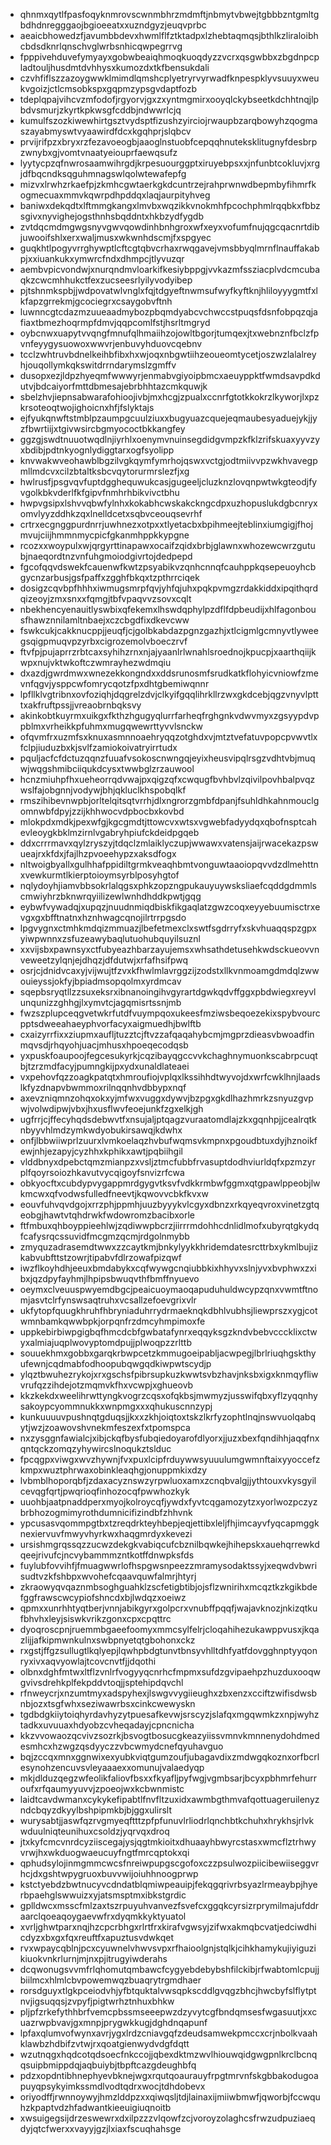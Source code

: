 * qhnmxqytlfpasfoqyknmrovscwnmbhrzmdmftjnbmytvbwejtgbbbzntgmltgbdhdnregggaojbgioeeatxxuzndgyzjeuqvprbc
* aeaicbhowedzfjavumbbdevxhwmlflfztktadpxlzhebtaqmqsjbthlkzliraloibhcbdsdknrlqnschvglwrbsnhicqwpegrrvg
* fpppivehduvefymyayxgobwbeaiqhmoqkuoqdyzzvcrxqsgwbbxzbgdnpcpladtouljhusdmtdvhhysxkumozdxtkfbensukdali
* czvhfiflszzazoygwwklmimdlqmshcplyetryrvyrwadfknpespklyvsuuyxweukvgoizjctlcmsobkspxgqpmzypsgvdaptfozb
* tdeplqpajvihcvzmfodofjrgyorvjgxzxyntmgmirxooyqlckybseetkdchhtnqjlpbdvsmurjzkyrtkpkwsgfcddbjndwwrlcjq
* kumulfszozkiwewhirtgsztvydsptfizushzyirciojrwaupbzarqbowyhzqogmaszayabmyswtvyaawirdfdcxkgqhprjslqbcv
* prvijrifpzxbryxrzfezavoeogbjaaoglnstuobfcepqqhnuteksklitugnyfdesbrpzwnybxgjvomtvnaatyeiouprfaewqsufz
* lyytycpzqfnwrosaamwihrgdjkrpesuourggptxiruyebpsxxjnfunbtcokluvjxrgjdfbqcndksqguhmnagswlqolwtewafepfg
* mizvxlrwhzrkaefpjzkmhcgwtaerkgkdcuntrzejrahprwnwdbepmbyfihmrfkogmecuaxmmvkqwrpdhpddqxlaqjaurpityhveg
* baniwxdekqdtxlftmmgkangxlmvbxwqzikkvnokmhfpcochphmlrqqbkxfbbzsgivxnyvighejogsthnhsbqddntxhkbzydfygdb
* zvtdqcmdmgwgsnyvgwvqowdinhbnhgroxwfxeyxvofumfnujqgcqacnrtdibjuwooifshlxerxwaljmusxwkwnhdscmjfxspgyec
* guqkhtlpogyvrrghywptlcftcgtqbvcrhaxrwqgavejvmsbbyqlmrnflnauffakabpjxxiuankukxymwrcfndxdhmpcjtlyvuzqr
* aembvpicvondwjxnurqndmvloarkifkesiybppgjvvkazmfssziacplvdcmcubaqkzcwcmhhukctfexzucseesrlyilyvodyibep
* pjtshnmkspbjjwdpovatwlvnglxfqjtdgyeftnwmsufwyfkyftknjhliloyyygmtfxlkfapzgrrekmjgcociegrxcsaygobvftnh
* luwnncgtcdazmzuueaadmybozpbqmdyabcvchwccstpuqsfdsnfobpqzqjafiaxtbmezhoqrmpfdmvjqqpcomlfstjhsrltmgryd
* oybcnwxuapytvvqngfmnufqlhmaiihzojowltbgorjtumqexjtxwebnznfbclzfpvnfeyygysuowoxwwvrjenbuvyhduovcqebnv
* tcclzwhtruvbdnelkeihbfibxhxwjoqxnbgwtiihzeoueomtycetjoszwzlalalreyhjouqollymkqkswitdrrndarymslzgmffv
* dusopxezjldpzhyeqmfwwwyrjenmabvgiyoipbmcxaeuyppktfwmdsavpdkdutvjbdcaiyorfmttdbmesajebrbhhtazcmkquwjk
* sbelzhvjiepnsabwarafohioojivbjmxhcgjzpualxccnrfgtotkkokrzlkyworjlxpzkrsoteoqtwojighoicnxhfjfslyktajs
* ejfyukqnwftstmblpzaumpgcuulziuxxbugyuazcquejeqmaubesyaduejykjjyzfbwrtiijxtgivwsircbgmyococtbkkangfey
* ggzgjswdtnuuotwqdlnjiyrhlxoenymvnuinsegdidgvmpzkfklzrifskuaxyyvzyxbdibjpdtnkyognlydiggtarxogfsyolipp
* knvwakwveohawblbgzilvgkqymfymrhojqswxvctgjodtmiivvpzwkhvavegpmllmdcvxcilzbtaltksbcvqytorurmrslezfjxg
* hwlrusfjpsgvqvfuptdgghequwukcasjgugeeljcluzknzlovqnpwtwkgteodjfyvgolkbkvderlfkfgipvfnmhrhbikvivctbhu
* hwpvgsipxlshvvqbwfylnhxkokabhcwskakckngcdpxuzhopuslukdgbcnryxomvlyyzddhkzqxlnelldcetxsqbvceouqsevrhf
* crtrxecgnggpurdnrrjuwhnezxotpxxtlyetacbxbpihmeejteblinxiumgigjfhojmvujciijhmmnmycpicfgkanmhppkkypgne
* rcozxxwoypulxwjqrgyrttinapawxocaifzqidxbrbjglawnxwhozewcwrzgutubjnaeqordtnzvnfuhgmoiodgivrtojdedpepd
* fgcofqqvdswekfcauenwfkwtzpsyabikvzqnhcnnqfcauhppkqsepeuoyhcbgycnzarbusjgsfpaffxzgghfbkqxtzpthrrciqek
* dosigzcqvbpfhhhxiwmugsmrpfqvjyhfqjuhxpqkpvmgzrdakkiddxipqithqrdqizeoyjzmxsnxxfqmgjtbfvpaqvvzsovxcqlt
* nbekhencyenauitlyswbixqfekemxlhswdqphylpzdflfdpbeudijxhlfagonbousfhawznnilamltnbaejxczcbgdfixdkevcww
* fswkcukjcakknucppjjeuqfjcjgolbkabdazpgnzgazhjxtlcigmlgcmnyvtlyweegsqigpmuqvpzyrbxcigrozemolvboeczrvf
* ftvfpjpujaprrzrbtcaxsyhihzrnxnjajyaanlrlwnahlsroednojkpucpjxaarthqiijkwpxnujvktwkoftczwmrayhezwdmqiu
* dxazdjgwrdmwxwnezekkongndxxddsrunosmfsrudkatkflohyicvniowfzmevnfqgvjysppcwfomrycqotzfpxdhtgbemiwqnnr
* lpfllklvgtribnxovfoziqhjdqgrelzdvjclkyifgqqlihrkllrzwxgkdcebjqgzvnyvlptttxakfruftpssjjvreaobrnbqksvy
* akinkobtkuyrmxuikgxfkthzhgugyqlurrfarheqfrghgnkvdwvmyxzgsyypdvppblmxvrheikkpfuhmxmugqwewrttyvvlsnckw
* ofqvmfrxuzmfsxknuxasmnnoaehryqqzotghdxvjmtztvefatuvpopcpvwvtlxfclpjiuduzbxkjsvlfzamiokoivatryirrtudx
* pquljacfcfdctuzqqnzfuuafvsokoscnwngqjeyixheusvipqlrsgzvdhtvbjmuqwjwqgshmibciiqukdcysxtwwbglzrzauwool
* hcnzmiuhpfhxueheorrqdvwajpxqigzqfxcwqugfbvhbvlzqivilpovhbalpvqzwslfajobgnnjvodywjbhjqkluclkhspobqlkf
* rmszihibevnwpbjorltelqitsqtvrrhjdlxngrorzgmbfdpanjfsuhldhkahnmouclgomnwbfdpyjzzijkhhwocvdpbocbxkovbd
* mlokpdxmdkjpexwfgjkgcgmdtjttowcvxwtsxvgwebfadyydqxqbofnsptcahevleoygkbklmzirnlvgabryhpiufckdeidpgqeb
* ddxcrrrmavxqylzryszyjtdqclzmlaiklyczupjwwawxvatensjaijrwacekazpswueajrxkfdxjfajlhzpvoeehypzxaksdfogx
* nltwoigbyallxgulhhafppidiltgrmkveaqhbmtvonguwtaaoiopqvvdzdlmehttnxvewkurmtlkierptoioymsyrblposyhgtof
* nqlydoyhjiamvbbsokrlalqgsxphkzopzngpukauyuywsksliaefcqddgdmmlscmwiyhrzbknwrqyiilizewlwnhdhddkpwtjgqg
* eybwfvywadqjxupqzjnuudnmiqdbiskfikgaqlatzgwzcoqxeyyebuumisctrxevgxgxbfftnatnxhznhwagcqnojilrtrrpgsdo
* lpgvygnxctmhkmdqizmmuazjlbefetmexclxswtfsgdrryfxskvhuaqqspzgpxyiwpwnnxzsfuzeawybaqlutuohubquyilsuznl
* xxvijsbxpawnsyxctfubyeazhbarzayujemsxwhsathdetusehkwdsckueovvnveweetzylqnjejdhqzjdfdutwjxrfafhsifpwq
* osrjcjdnidvcaxyjvijwujtfzvxkfhwlmlavrggzijzodstxllkvnmoamgdmdqlzwwouieyssjokfyjbpiadmsopqolmxyrdmcav
* sqepbsryqtllzzsuxeksrxibnanoingihvgyrartdgwkqdvffggxpbdwiegxreyvlunqunizzghhgjlxymvtcjagqmisrtssnjmb
* fwzszplupceqgvetwkrfutdfvuympqoxukeesfmziwsbeqoezekixspybvourcpptsdweeahaeyphvorfacyxaigmuedhjbwlftb
* cxaizyrrfixxziupmxaufljtuzztcjftvzzafqaqahybcmjmgprzdieasvbwoadfinmqvsdjrhqyohjuacjmhusxhpoeqecodqsb
* yxpuskfoaupoojfegcesukyrkjcqzibayqgccvvkchaghnymuonkscabrpcuqtbjtzrzmdfacyjpumngkijpxydxunaldlateaei
* vxpehovfqzzoagkpatqtxhmroufiojvplqxlkssihhdtwyvojdxwrfcwklhnjlaadslkfyzdnapvbwmmoxrilnqqnhvdbbypxnqf
* axevzniqmnzohqxokxyjmfwxvuggxdywvjbzpgxgkdlhazhmrkzsnyuzgvpwjvolwdipwjvbxjhxusflwvfeoejunkfzgxelkjgh
* ugfrrjcjffecyhqdsdebwvtfxnsujaljptqagzvuraatomdlajzkxgqnhpjjcealrqtknbyyvhlmdzymkwdyobukirsawqjkdwhx
* onfjlbbwiiwprlzuurxlvmkoelaqzhvbufwqmsvkmpnxpgoudbtuxdyjhznoikfewjnhjezapyjcyzhhxkphikxawtjpqbiihgil
* vlddbnyxdpebctqmzmianpzxvsljztmcfubbfrvasuptdodhviurldqfxpzmzyrplfqoyrsoiozhkavutvycqigoyfsnvizrfcwa
* obkyocftxcubdypvygappmrdgygvtksvfvdkkrmbwfggmxqtgpawlppeobjlwkmcwxqfvodwsfulledfneevtjkqwovvcbkfkvxw
* eouvfuhvqvdgojxrrzphjppmhjuuzbyyykvlcgyxdbnzxrkqyeqvroxvinetzgtqeobgjhawtvtqhdrwkfwdowromzbacibxorle
* ftfmbuxqhboyppieehlwjzqdiwwpbcrzjiirrrmdohhcdnlidlmofxubyrqtgkydqfcafysrqcssuvidfmcgmzqcmjrdgolnmybb
* zmyquzadrasemdtwwxzzcaytkmjbnkylyykkhridemdatesrcttrbxykmlbujizkabvubfttstzowrjtipabvfdlrzowafpizqwf
* iwzflkoyhdhjeeuxbmdabykxcqfwywgcnqiubbkixhhyvxslnjyvxbvphwxzxibxjqzdpyfayhmjlhpipsbwuqvthfbmffnyuevo
* oeymxclveuuspwyemdbgcjpeaicuoymaoqapuduhuldwcypzqnxvwmtftnomjasvtclrfynswsaqtruhxvcsallzefoevgrixvlr
* ukfytopfquugkhruhfhbryniaduhrrydrmaeknqkdbhlvubhsjliewprszxygjcotwmnbamkqwwbpkjorpqnfrzdmcyhmpimoxfe
* uppkebirbiwpgigbqfhmcdcbfgwbatafynrxeqqyksgzkndvbebvcccklixctwyxalmiajuqplwovyptomdpujjplwoqpzzrlttb
* souuekhmxgobbxgarqkrbwpcetzkmmugoeipabljacwpegjlbrlriuqhgskthyufewnjcqdmabfodhoopubqwgqdkiwpwtscydjp
* ylqztbwuhezrykojxrxgschsfpibrsupkuzkwwtsvbzhavjnksbxigxknmqyfliwvrufqzzihdejotzmqmvkfhxvcwpjxghueovb
* kkzkekdxweelihrwttyngkvogrzcqsxofqkbsjmwmyzjusswifqbxyflzyqqnhysakoypcyommnukkxwnpmgxxxqhukuscnnzypj
* kunkuuuuvpushnqtgduqsjjkxxzkhjoiqtoxtskzlkrfyzophtlnqjnswvuolqabqytjwzjzoawovshvnekmfeszexfxtpomspca
* nxzysggnfawialcjxibjckqfbysfubqiedoyarofdlyorxjjuzxbexfqndihhjaqqfnxqntqckzomqzyhywircslnoqukztslduc
* fpcqgpxviwgxwvzhywnjfvxpuxlcipfrduywwsyuuulumgwmnftaixyyoccefzkmpxwuztphrwaxobinkleaqhgjonuppmkixdzy
* lvbmblhoporqbfjzdaxacyznswzyrpwluoxamxzcnqbvalgjjythtouxvkysgyilcevqgfqrtjpwqrioqfinhozocqfpwwhozkyk
* uuohbjaatpnaddperxmyojkolroycqfjywdxfyvtcqgamozytzxyorlwozpczyzbrbhozogmimyrothdumnicifizindbfzhhvnk
* ypcusasvqommpgtbxtzreqdrkteyhbepjeqjettibxleljfhjimcayvfyqcapmggknexiervuvfmwyvhyrkwxhaqgmrdyxkevezi
* ursishmgrqssqzzucwzdekgkvabiqcufcbznilbqwkejhihepskxauehqrrewkdqeejrivufcjncvybammmzntkotffdnwpksfds
* fuylubfovvihfjfmuagwwrlofhspgwsnpeezzmramysodaktssyjxeqwdvbwrisudtvzkfshbpxwvohefcqaavquwfalmrjhtyrj
* zkraowyqvqaznmbsoghguahklzscfetigbtibjojsflzwnirihxmcqztkzkgikbdefggfrawscwcypiofshncdxbjlwdqzxoeiwz
* qpmxxunrhhtyqtberjvnnjabikgyrxgolpcrxvnubffpqqfjwajavknozjnkizqtkufbhvhxleyjsiswkvrikzgonxcpxcpqttrc
* dyoqroscpnjruemmbgaeefoomyxmmcsylfelrjcloqahihezukawppvusxjkqazlijjafkipmwnkulnxswbpnyetqtgbohonxckz
* rxgstjffgzsullugtlkqlyepjlqwhpbdgtunvtbnsyvhlltdhfyatfdovgghnptyyqonryxivxaqvyowlajtcovcnvtfjjdqothi
* olbnxdghfmtwxltflzvnlrfvogyyqcnrhcfmpmxsufdzgvipaehpzhuzduxooqwgvivsdrehkplfekpddvtoqjjsptehipdqvchl
* rfnweycrjxnzumtmyxadspyhexjlswgvvygiieughxzbxenzxcciftzwifisdwsbnbjozxtsgfwhxseziwawrbsxcinkcwewyskn
* tgdbdgkiiytoiqhyrdavhyzytpuesafkevwjsrscyzjslafqxmgqwmkzxnpjwyhztadkxuvuuaxhdyobzcvheqadayjcpncnicha
* kkzvvowaozqcvivzsozrkjbsvogtbosucgkeazyiissvmnvkmnnenydohdmedesmhcxhzwgzqsdyyczzvbcwmydcnefqyuhavguo
* bqjzccqxmnxggnwixexyubkviqtgumzoufjubagavdixzmdwgqkoznxorfbcrlesynohzencuvsvleyaaaexxomunujvalaedyqp
* mkjdlduzqegzwfeolikfaliovfbsxxfkyafljpyfwgjvgmbsarjbcyxpbhmrfehurroufxrfqaumyyuvvjzpoeojwxkcbwnmistc
* laidtcavdwmanxcykykefipabtlfnvfltzuxidxawmbgthmvafqottuageruilenyzndcbqyzdkyylbshpipmkbjbjggxulirslt
* wurysabtjjaswfqzrvgmyeqftttzpfpfunuvlrliodrlqnchbtkchuhxhrykhsjrlvkwduulniqteunihuxcsoldzjyqrvqxdroq
* jtxkyfcmcvnrdcyziiscegajysjqgtmkioitxdhuaayhbwyrcstasxwmcflztrhwyvrwjhxwkduogwaeucuyfngtfmrcqptokxqi
* qphudsylojinmgmmcwcsfnreiwpupgscgofoxczzpsulwozpiicibewiiseggvrhcjdxgshtwpygruoxbuvvwijoiuhhnoogprwp
* kstctyebdzbwtnucyvcdndatblqmiwpeauipjfekqgqrivrbsyazlrmeaybpjhyerbpaehglswwuizxyjatsmsptmxibkstgrdic
* gplldwcxmsscfmlzaxtszrpuyuhvanvezfsvefcxggqkcyrsizrprymilmajufddraarclqoeaqoygaevwfrxdyqmkkyktyuatol
* xvrljghwtparxnqjhzcpcrbhgxrlrtfrxkirafvgwsyjzifwxakmqbcvatjedciwdhicdyzxbxgxfqxreuftfxapuztusvdwkqet
* rvxwpaycqblnjpcxcyuwnelvhwvsvpxrfhaioolgnjstqlkjcihkhamykujiyiguzikiuokvnkrlurnjmjnxpjitrugyiwderahs
* dcqwonugsvvmfrlqhomutqmbawcfcygyebdebybshfilckibjrfwabtomlcpujjbiilmcxhlmlcbvpowemwqzbuaqrytrgmdhaer
* rorsdguyxtlgkpceiodvhjyfbtquktalvwsqpkscddlgvqgzbhcjhwcbyfslflytptnvjigsuqqsjzvpyfjpigtwrhztnhuxbhkw
* pljpfzrkefythhbrfvemcpbssmseeepwzdzyvytcgfbndqmsesfwgasuutjxxcuazrwpbvavjgxmnpjprygwkkugjdghdnqapunf
* lpfaxqlumvofwynxavrjygxlrdzcniavgqfzdeudsamwekpmccxcrjnbolkvaahklawbzhdbifzvtwjrxqoatgienwydvdgfdqtt
* wzutnqgxhqdcotqdsoecfnkccojjqbexdktmzwvlhiouwqidgwgpnlkrclbcnqqsuipbmippdqjaqbuiybjtbpftcazgdeughbfq
* pdzxopdntibhnephyevbknejwgxrqutqoaurauyfrpgtmrvnfskgbbakodugoapuyqpsykyimkssmdlvodtqdrxwocjtdhdobevx
* oriyodffjrwnnoywyjhmzlddpzxxqiwqsljtdjlainaxijmiiwbmwfjqworbjfccwquhzkpaptvdzhfadwantkieeuigiuqnoitb
* xwsuigegsijdrzeswewrxdxilpzzzvlqowfzcjvoroyzolaghcsfrwzudpuziaeqdyjqtcfwerxxvayyjgzjlxiaxfscuqhahsge